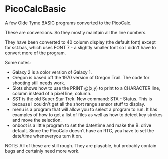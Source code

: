 # PicoCalcBasic
A few Olde Tyme BASIC programs converted to the PicoCalc.

These are conversions.  So they mostly maintain all the line numbers.

They have been converted to 40 column display (the default font) except for sst.bas, which uses FONT 7 - a slightly smaller font so I didn't have to convert more of the program.

Some notes:
+ Galaxy 2 is a color version of Galaxy 1.
+ Oregon is based off the 1970 version of Oregon Trail.  The code for shooting still needs work.
+ Slots shows how to use the PRINT @(x,y) to print to a CHARACTER line, column instead of a pixel line, column.
+ SST is the old Super Star Trek.  New command: STA - Status.  This is because I couldn't get all the short range sensor stuff to display.
+ menu is a program that will allow you to select a program to run.  It has examples of how to get a list of files as well as how to detect key strokes and move the selection.
+ onboot is a little program to set the date/time and make the B: drive default.  Since the PicoCalc doesn't have an RTC, you have to set the date/time wheneveryou turn it on.

NOTE:  All of these are still rough.  They are playable, but probably contain bugs and certainly need more work.


